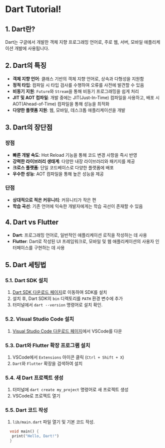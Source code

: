 # Dart Tutorial!

## 1. Dart란?

Dart는 구글에서 개발한 객체 지향 프로그래밍 언어로, 주로 웹, 서버, 모바일 애플리케이션 개발에 사용됩니다.

## 2. Dart의 특징

- **객체 지향 언어**: 클래스 기반의 객체 지향 언어로, 상속과 다형성을 지원함
- **정적 타입**: 컴파일 시 타입 검사를 수행하여 오류를 사전에 발견할 수 있음
- **비동기 지원**: `Future`와 `Stream`을 통해 비동기 프로그래밍을 쉽게 처리
- **JIT 및 AOT 컴파일**: 개발 중에는 JIT(Just-In-Time) 컴파일을 사용하고, 배포 시 AOT(Ahead-of-Time) 컴파일을 통해 성능을 최적화
- **다양한 플랫폼 지원**: 웹, 모바일, 데스크톱 애플리케이션을 개발

## 3. Dart의 장단점

### 장점

- **빠른 개발 속도**: Hot Reload 기능을 통해 코드 변경 사항을 즉시 반영
- **강력한 라이브러리 생태계**: 다양한 내장 라이브러리와 패키지를 제공
- **크로스 플랫폼**: 단일 코드베이스로 다양한 플랫폼에 배포
- **우수한 성능**: AOT 컴파일을 통해 높은 성능을 제공

### 단점

- **상대적으로 적은 커뮤니티**: 커뮤니티가 작은 편
- **학습 곡선**: 기존 언어에 익숙한 개발자에게는 학습 곡선이 존재할 수 있음

## 4. Dart vs Flutter

- **Dart**: 프로그래밍 언어로, 일반적인 애플리케이션 로직을 작성하는 데 사용
- **Flutter**: Dart로 작성된 UI 프레임워크로, 모바일 및 웹 애플리케이션의 사용자 인터페이스를 구현하는 데 사용

## 5. Dart 세팅법

### 5.1. Dart SDK 설치

1. [Dart SDK 다운로드 페이지](https://dart.dev/get-dart)로 이동하여 SDK를 설치
2. 설치 후, Dart SDK의 `bin` 디렉토리를 `PATH` 환경 변수에 추가
3. 터미널에서 `dart --version` 명령어로 설치 확인.

### 5.2. Visual Studio Code 설치

1. [Visual Studio Code 다운로드 페이지](https://code.visualstudio.com/)에서 VSCode를 다운

### 5.3. Dart와 Flutter 확장 프로그램 설치

1. VSCode에서 `Extensions` 아이콘 클릭 (`Ctrl + Shift + X`)
2. `Dart`와 `Flutter` 확장을 검색하여 설치

### 5.4. 새 Dart 프로젝트 생성

1. 터미널에 `dart create my_project` 명령어로 새 프로젝트 생성
2. VSCode로 프로젝트 열기

### 5.5. Dart 코드 작성

1. `lib/main.dart` 파일 열기 및 기본 코드 작성.

```dart
  void main() {
   print("Hello, Dart!")
  }
```
